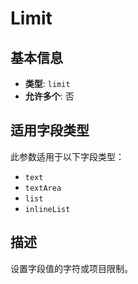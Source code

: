 # Limit

## 基本信息

- **类型**: `limit`
- **允许多个**: 否

## 适用字段类型

此参数适用于以下字段类型：

- `text`
- `textArea`
- `list`
- `inlineList`

## 描述

设置字段值的字符或项目限制。

